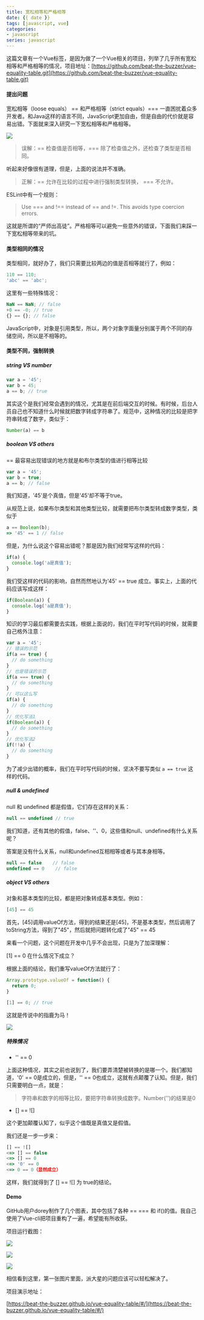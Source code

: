 ```yaml
---
title: 宽松相等和严格相等
date: {{ date }}
tags: [javascript, vue]
categories: 
- javascript
series: javascript
---
```


这篇文章有一个Vue标签，是因为做了一个Vue相关的项目，列举了几乎所有宽松相等和严格相等的情况，项目地址：[https://github.com/beat-the-buzzer/vue-equality-table.git](https://github.com/beat-the-buzzer/vue-equality-table.git)

#### 提出问题

宽松相等（loose equals） == 和严格相等（strict equals）=== 一直困扰着众多开发者。和Java这样的语言不同，JavaScript更加自由，但是自由的代价就是容易出错。下面就来深入研究一下宽松相等和严格相等。

![](https://gitee.com/beat-the-buzzer/pictures/raw/master/imooc/imooc008-1.jpg)

> 误解：== 检查值是否相等，=== 除了检查值之外，还检查了类型是否相同。

听起来好像很有道理，但是，上面的说法并不准确。

> 正解：== 允许在比较的过程中进行强制类型转换， === 不允许。

ESLint中有一个规则：

> Use === and !== instead of == and !=. This avoids type coercion errors.

这就是所谓的“严师出高徒”。严格相等可以避免一些意外的错误，下面我们来踩一下宽松相等带来的坑。

#### 类型相同的情况

类型相同，就好办了，我们只需要比较两边的值是否相等就行了，例如：

```js
110 == 110;
'abc' == 'abc';
```

这里有一些特殊情况：

```js
NaN == NaN; // false
+0 == -0; // true
{} == {}; // false
```

JavaScript中，对象是引用类型，所以，两个对象字面量分别属于两个不同的存储空间，所以是不相等的。

#### 类型不同，强制转换

##### string VS number

```js
var a = '45';
var b = 45;
a == b; // true
```

其实这个是我们经常会遇到的情况，尤其是在前后端交互的时候。有时候，后台人员自己也不知道什么时候就把数字转成字符串了。规范中，这种情况的比较是把字符串转成了数字，类似于：

```js
Number(a) == b
```

##### boolean VS others

 == 最容易出现错误的地方就是和布尔类型的值进行相等比较

```js
var a = '45';
var b = true;
a == b; // false
```

我们知道，'45'是个真值，但是'45'却不等于true。

从规范上说，如果布尔类型和其他类型比较，就需要把布尔类型转成数字类型，类似于

```js
a == Boolean(b);
=> '45' == 1 // false
```

但是，为什么说这个容易出错呢？那是因为我们经常写这样的代码：

```js
if(a) {
  console.log('a是真值');
}
```

我们受这样的代码的影响，自然而然地认为'45' == true 成立。事实上，上面的代码应该写成这样：

```js
if(Boolean(a)) {
  console.log('a是真值');
}
```

知识的学习最后都需要去实践，根据上面说的，我们在平时写代码的时候，就需要自己格外注意：

```js
var a = '45';
// 错误的示范
if(a == true) {
  // do something
}
// 也是错误的示范
if(a === true) {
  // do something
}
// 可以这么写
if(a) {
  // do something
}
// 优化写法1
if(Boolean(a)) {
  // do something
}
// 优化写法2
if(!!a) {
  // do something
}
```

为了减少出错的概率，我们在平时写代码的时候，坚决不要写类似 `a == true` 这样的代码。

##### null & undefined

null 和 undefined 都是假值，它们存在这样的关系：

```js
null == undefined // true
```

我们知道，还有其他的假值，false、''、0，这些值和null、undefined有什么关系呢？

答案是没有什么关系，null和undefined互相相等或者与其本身相等。

```js
null == false    // false
undefined == 0    // false
```

##### object VS others

对象和基本类型的比较，都是把对象转成基本类型。例如：

```js
[45] == 45
```

首先，[45]调用valueOf方法，得到的结果还是[45]，不是基本类型，然后调用了toString方法，得到了"45"，然后就把问题转化成了"45" == 45

来看一个问题，这个问题在开发中几乎不会出现，只是为了加深理解：

[1] == 0 在什么情况下成立？

根据上面的结论，我们重写valueOf方法就行了：

```js
Array.prototype.valueOf = function() {
  return 0;
}

[1] == 0; // true 
```

这就是传说中的指鹿为马！

![](https://gitee.com/beat-the-buzzer/pictures/raw/master/imooc/imooc008-2.jpg)

##### 特殊情况

 - '' == 0

上面这种情况，其实之前也说到了，我们要弄清楚被转换的是哪一个。我们都知道，'0' == 0是成立的，但是，'' == 0也成立，这就有点颠覆了认知。但是，我们只需要明白一点，就是：

> 字符串和数字的相等比较，要把字符串转换成数字。Number('')的结果是0

 - [] == ![]

这个更加颠覆认知了，似乎这个值既是真值又是假值。

我们还是一步一步来：

```js
[] == ![]
<=> [] == false
<=> [] == 0
<=> '0' == 0
<=> 0 == 0（显然成立）
```

这样，我们就得到了 [] == ![] 为 true的结论。

#### Demo

GitHub用户dorey制作了几个图表，其中包括了各种 == === 和 if()的值。我自己使用了Vue-cli把项目重构了一遍，希望能有所收获。

项目运行截图：

![](https://gitee.com/beat-the-buzzer/pictures/raw/master/imooc/imooc008-3.png)

![](https://gitee.com/beat-the-buzzer/pictures/raw/master/imooc/imooc008-4.png)

![](https://gitee.com/beat-the-buzzer/pictures/raw/master/imooc/imooc008-5.png)

相信看到这里，第一张图片里面，派大星的问题应该可以轻松解决了。

项目演示地址：

[https://beat-the-buzzer.github.io/vue-equality-table/#/](https://beat-the-buzzer.github.io/vue-equality-table/#/)


